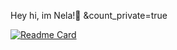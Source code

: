 Hey hi, im Nela!👋
&count_private=true

[![Readme Card](https://github-readme-stats.vercel.app/api/pin/?username=shimiiya&repo=github-readme-stats)](https://github.com/shimiiya/github-readme-stats)
